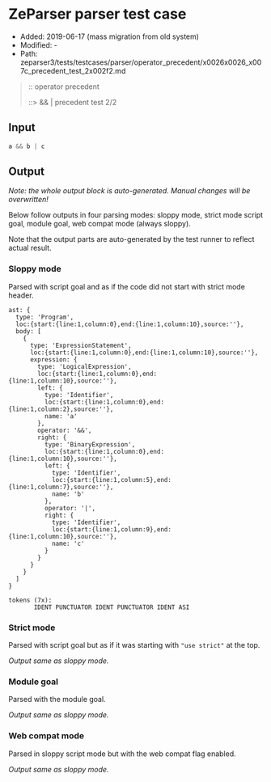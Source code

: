 # ZeParser parser test case

- Added: 2019-06-17 (mass migration from old system)
- Modified: -
- Path: zeparser3/tests/testcases/parser/operator_precedent/x0026x0026_x007c_precedent_test_2x002f2.md

> :: operator precedent
>
> ::> && | precedent test 2/2

## Input

`````js
a && b | c
`````

## Output

_Note: the whole output block is auto-generated. Manual changes will be overwritten!_

Below follow outputs in four parsing modes: sloppy mode, strict mode script goal, module goal, web compat mode (always sloppy).

Note that the output parts are auto-generated by the test runner to reflect actual result.

### Sloppy mode

Parsed with script goal and as if the code did not start with strict mode header.

`````
ast: {
  type: 'Program',
  loc:{start:{line:1,column:0},end:{line:1,column:10},source:''},
  body: [
    {
      type: 'ExpressionStatement',
      loc:{start:{line:1,column:0},end:{line:1,column:10},source:''},
      expression: {
        type: 'LogicalExpression',
        loc:{start:{line:1,column:0},end:{line:1,column:10},source:''},
        left: {
          type: 'Identifier',
          loc:{start:{line:1,column:0},end:{line:1,column:2},source:''},
          name: 'a'
        },
        operator: '&&',
        right: {
          type: 'BinaryExpression',
          loc:{start:{line:1,column:0},end:{line:1,column:10},source:''},
          left: {
            type: 'Identifier',
            loc:{start:{line:1,column:5},end:{line:1,column:7},source:''},
            name: 'b'
          },
          operator: '|',
          right: {
            type: 'Identifier',
            loc:{start:{line:1,column:9},end:{line:1,column:10},source:''},
            name: 'c'
          }
        }
      }
    }
  ]
}

tokens (7x):
       IDENT PUNCTUATOR IDENT PUNCTUATOR IDENT ASI
`````

### Strict mode

Parsed with script goal but as if it was starting with `"use strict"` at the top.

_Output same as sloppy mode._

### Module goal

Parsed with the module goal.

_Output same as sloppy mode._

### Web compat mode

Parsed in sloppy script mode but with the web compat flag enabled.

_Output same as sloppy mode._
